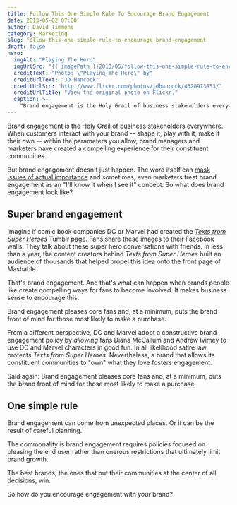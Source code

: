 ```yaml
---
title: Follow This One Simple Rule To Encourage Brand Engagement
date: 2013-05-02 07:00
author: David Timmons
category: Marketing
slug: follow-this-one-simple-rule-to-encourage-brand-engagement
draft: false
hero:
  imgAlt: "Playing The Hero"
  imgUrlSrc: "{{ imagePath }}2013/05/follow-this-one-simple-rule-to-encourage-brand-engagement0.jpg"
  creditText: "Photo: \"Playing The Hero\" by"
  creditUrlText: "JD Hancock"
  creditUrlSrc: "http://www.flickr.com/photos/jdhancock/4320973853/"
  creditUrlTitle: "View the original photo on Flickr."
  caption: >-
    "Brand engagement is the Holy Grail of business stakeholders everywhere. So how does it happen?"
---
```


Brand engagement is the Holy Grail of business stakeholders everywhere.
When customers interact with your brand -- shape it, play with it, make
it their own -- within the parameters you allow, brand managers and
marketers have created a compelling experience for their constituent
communities.

But brand engagement doesn't just happen. The word itself can
[mask issues of actual importance][3] and sometimes, even marketers treat
brand engagement as an "I'll know it when I see it" concept. So what does
brand engagement look like?

## Super brand engagement

Imagine if comic book companies DC or Marvel had created the
*[Texts from Super Heroes][4]* Tumblr page. Fans share these images to
their Facebook walls. They talk about these super hero conversations
with friends. In less than a year, the content creators behind
*Texts from Super Heroes* built an audience of thousands that helped
propel this idea onto the front page of Mashable.

That's brand engagement. And that's what can happen when brands people
like create compelling ways for fans to become involved. It makes
business sense to encourage this.

Brand engagement pleases core fans and, at a minimum, puts the brand
front of mind for those most likely to make a purchase.

From a different perspective, DC and Marvel adopt a constructive brand
engagement policy by *allowing* fans Diana McCallum and Andrew Ivimey to
use DC and Marvel characters in good fun. In all likelihood satire law
protects *Texts from Super Heroes*. Nevertheless, a brand that allows
its constituent communities to "own" what they love fosters engagement.

Said again: Brand engagement pleases core fans and, at a minimum, puts
the brand front of mind for those most likely to make a purchase.

## One simple rule

Brand engagement can come from unexpected places. Or it can be the
result of careful planning.

The commonality is brand engagement requires policies focused on
pleasing the end user rather than onerous restrictions that ultimately
limit brand growth.

The best brands, the ones that put their communities at the center of
all decisions, win.

So how do you encourage engagement with *your* brand?


[3]: http://mashable.com/2013/05/01/engagement-buzzword/
  "Click here to read how marketers can misunderstand 'engagement'."

[4]: http://textsfromsuperheroes.com/
  "Click here to read what super heroes text to one another when not fighting crime."

